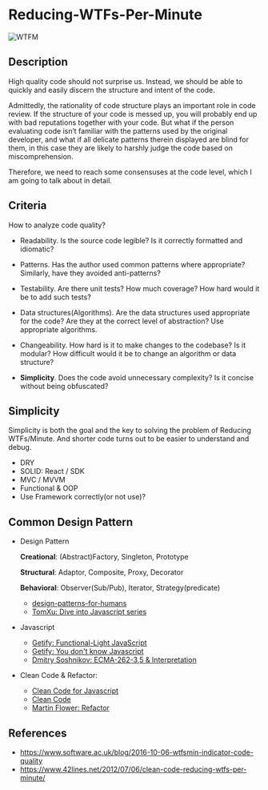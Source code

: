 # Reducing-WTFs-Per-Minute
![WTFM](http://www.osnews.com/images/comics/wtfm.jpg)


## Description
High quality code should not surprise us. Instead, we should be able to quickly and easily discern the structure and intent of the code.

Admittedly, the rationality of code structure plays an important role in code review. If the structure of your code is messed up, you will probably end up with bad reputations together with your code. But what if the person evaluating code isn’t familiar with the patterns used by the original developer, and what if all delicate patterns therein displayed are blind for them, in this case they are likely to harshly judge the code based on miscomprehension. 

Therefore, we need to reach some consensuses at the code level, which I am going to talk about in detail.


## Criteria
How to analyze code quality?

- Readability. 
Is the source code legible? Is it correctly formatted and idiomatic?

- Patterns. 
Has the author used common patterns where appropriate? Similarly, have they avoided anti-patterns?

- Testability. 
Are there unit tests? How much coverage? How hard would it be to add such tests?

- Data structures(Algorithms). 
Are the data structures used appropriate for the code? Are they at the correct level of abstraction? Use appropriate algorithms.

- Changeability. 
How hard is it to make changes to the codebase? Is it modular? How difficult would it be to change an algorithm or data structure?

- **Simplicity**.
Does the code avoid unnecessary complexity? Is it concise without being obfuscated?


## Simplicity
Simplicity is both the goal and the key to solving the problem of Reducing WTFs/Minute. And shorter code turns out to be easier to understand and debug.

- DRY
- SOLID: React / SDK
- MVC / MVVM
- Functional & OOP
- Use Framework correctly(or not use)?


## Common Design Pattern

* Design Pattern
    
    **Creational**: (Abstract)Factory, Singleton, Prototype
    
    **Structural**: Adaptor, Composite, Proxy, Decorator
    
    **Behavioral**: Observer(Sub/Pub), Iterator, Strategy(predicate)

    - [design-patterns-for-humans](https://github.com/kamranahmedse/design-patterns-for-humans)
    - [TomXu: Dive into Javascript series](http://www.cnblogs.com/TomXu/archive/2011/12/15/2288411.html) 

* Javascript
    - [Getify: Functional-Light JavaScript](https://github.com/getify/Functional-Light-JS)
    - [Getify: You don't know Javascript](https://github.com/getify/You-Dont-Know-JS)
    - [Dmitry Soshnikov: ECMA-262-3,5 & Interpretation](http://dmitrysoshnikov.com/)

    
* Clean Code & Refactor:
    - [Clean Code for Javascript](https://github.com/ryanmcdermott/clean-code-javascript)
    - [Clean Code](https://www.amazon.com/Clean-Code-Handbook-Software-Craftsmanship/dp/0132350882)
    - [Martin Flower: Refactor](https://martinfowler.com/books/#refactoring)


## References
- https://www.software.ac.uk/blog/2016-10-06-wtfsmin-indicator-code-quality
- https://www.42lines.net/2012/07/06/clean-code-reducing-wtfs-per-minute/


